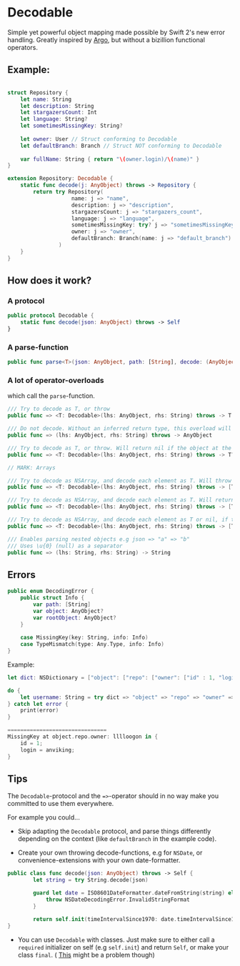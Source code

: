 # Decodable
Simple yet powerful object mapping made possible by Swift 2's new error handling. Greatly inspired by [Argo](http://github.com/thoughtbot/Argo), but without a bizillion functional operators.

## Example:

```swift

struct Repository {
    let name: String
    let description: String
    let stargazersCount: Int
    let language: String?
    let sometimesMissingKey: String?
    
    let owner: User // Struct conforming to Decodable
    let defaultBranch: Branch // Struct NOT conforming to Decodable
    
    var fullName: String { return "\(owner.login)/\(name)" }
}

extension Repository: Decodable {
    static func decode(j: AnyObject) throws -> Repository {
        return try Repository(
                    name: j => "name", 
                    description: j => "description", 
                    stargazersCount: j => "stargazers_count", 
                    language: j => "language", 
                    sometimesMissingKey: try? j => "sometimesMissingKey",
                    owner: j => "owner", 
                    defaultBranch: Branch(name: j => "default_branch")
                )
    }
}
```

## How does it work?

### A protocol
```swift
public protocol Decodable {
    static func decode(json: AnyObject) throws -> Self
}
```
### A parse-function
```swift
public func parse<T>(json: AnyObject, path: [String], decode: (AnyObject throws -> T)) throws -> T
```

### A lot of operator-overloads
which call the `parse`-function.
```swift
/// Try to decode as T, or throw
public func => <T: Decodable>(lhs: AnyObject, rhs: String) throws -> T

/// Do not decode. Without an inferred return type, this overload will be called.
public func => (lhs: AnyObject, rhs: String) throws -> AnyObject

/// Try to decode as T, or throw. Will return nil if the object at the keypath is NSNull.
public func => <T: Decodable>(lhs: AnyObject, rhs: String) throws -> T?

// MARK: Arrays

/// Try to decode as NSArray, and decode each element as T. Will throw if decoding of any element in the array throws. I.e, if one element is faulty the entire array is "thrown away".
public func => <T: Decodable>(lhs: AnyObject, rhs: String) throws -> [T]

/// Try to decode as NSArray, and decode each element as T. Will return nil if the object at the keypath is NSNull. Will throw if decoding of any element in the array throws. I.e, if one element is faulty the entire array is "thrown away".
public func => <T: Decodable>(lhs: AnyObject, rhs: String) throws -> [T]?

/// Try to decode as NSArray, and decode each element as T or nil, if the element is NSNull.
public func => <T: Decodable>(lhs: AnyObject, rhs: String) throws -> [T?]

/// Enables parsing nested objects e.g json => "a" => "b"
/// Uses \u{0} (null) as a separator
public func => (lhs: String, rhs: String) -> String
```

## Errors
```swift
public enum DecodingError {
    public struct Info {
        var path: [String]
        var object: AnyObject?
        var rootObject: AnyObject?
    }
    
    case MissingKey(key: String, info: Info)
    case TypeMismatch(type: Any.Type, info: Info)
}
```

Example:

```swift
let dict: NSDictionary = ["object": ["repo": ["owner": ["id" : 1, "login": "anviking"]]]]

do {
    let username: String = try dict => "object" => "repo" => "owner" => "lllloogon"
} catch let error {
    print(error)
}

===============================
MissingKey at object.repo.owner: lllloogon in {
    id = 1;
    login = anviking;
}
```

## Tips
The `Decodable`-protocol and the `=>`-operator should in no way make you committed to use them everywhere.

For example you could...

- Skip adapting the `Decodable` protocol, and parse things differently depending on the context (like `defaultBranch` in the example code).

- Create your own throwing decode-functions, e.g for `NSDate`, or convenience-extensions with your own date-formatter.
```swift
public class func decode(json: AnyObject) throws -> Self {
        let string = try String.decode(json)

        guard let date = ISO8601DateFormatter.dateFromString(string) else {
            throw NSDateDecodingError.InvalidStringFormat
        }

        return self.init(timeIntervalSince1970: date.timeIntervalSince1970)
}
```

- You can use `Decodable` with classes. Just make sure to either call a `required` initializer on self (e.g `self.init`) and return `Self`, or make your class `final`. ( [This](http://stackoverflow.com/questions/26495586/best-practice-to-implement-a-failable-initializer-in-swift) might be a problem though)

